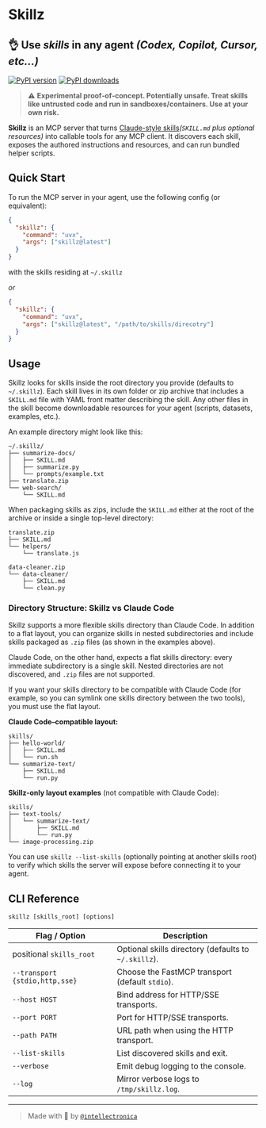 # Skillz

## 👌 **Use _skills_ in any agent** _(Codex, Copilot, Cursor, etc...)_

[![PyPI version](https://img.shields.io/pypi/v/skillz.svg)](https://pypi.org/project/skillz/)
[![PyPI downloads](https://img.shields.io/pypi/dm/skillz.svg)](https://pypi.org/project/skillz/)

> ⚠️ **Experimental proof‑of‑concept. Potentially unsafe. Treat skills like untrusted code and run in sandboxes/containers. Use at your own risk.**

**Skillz** is an MCP server that turns [Claude-style skills](https://github.com/anthropics/skills)_(`SKILL.md` plus optional resources)_ into callable tools for any MCP client. It discovers each skill, exposes the authored instructions and resources, and can run bundled helper scripts.

## Quick Start

To run the MCP server in your agent, use the following config (or equivalent):

```json
{
  "skillz": {
    "command": "uvx",
    "args": ["skillz@latest"]
  }
}
```

with the skills residing at `~/.skillz`

_or_

```json
{
  "skillz": {
    "command": "uvx",
    "args": ["skillz@latest", "/path/to/skills/direcotry"]
  }
}
```

## Usage

Skillz looks for skills inside the root directory you provide (defaults to
`~/.skillz`). Each skill lives in its own folder or zip archive that includes a
`SKILL.md` file with YAML front matter describing the skill. Any other files in
the skill become downloadable resources for your agent (scripts, datasets,
examples, etc.).

An example directory might look like this:

```text
~/.skillz/
├── summarize-docs/
│   ├── SKILL.md
│   ├── summarize.py
│   └── prompts/example.txt
├── translate.zip
└── web-search/
    └── SKILL.md
```

When packaging skills as zips, include the `SKILL.md` either at the root of the
archive or inside a single top-level directory:

```text
translate.zip
├── SKILL.md
└── helpers/
    └── translate.js
```

```text
data-cleaner.zip
└── data-cleaner/
    ├── SKILL.md
    └── clean.py
```

### Directory Structure: Skillz vs Claude Code

Skillz supports a more flexible skills directory than Claude Code. In addition to a flat layout, you can organize skills in nested subdirectories and include skills packaged as `.zip` files (as shown in the examples above).

Claude Code, on the other hand, expects a flat skills directory: every immediate subdirectory is a single skill. Nested directories are not discovered, and `.zip` files are not supported.

If you want your skills directory to be compatible with Claude Code (for example, so you can symlink one skills directory between the two tools), you must use the flat layout.

**Claude Code–compatible layout:**

```text
skills/
├── hello-world/
│   ├── SKILL.md
│   └── run.sh
└── summarize-text/
    ├── SKILL.md
    └── run.py
```

**Skillz-only layout examples** (not compatible with Claude Code):

```text
skills/
├── text-tools/
│   └── summarize-text/
│       ├── SKILL.md
│       └── run.py
└── image-processing.zip
```

You can use `skillz --list-skills` (optionally pointing at another skills root)
to verify which skills the server will expose before connecting it to your
agent.

## CLI Reference

`skillz [skills_root] [options]`

| Flag / Option | Description |
| --- | --- |
| positional `skills_root` | Optional skills directory (defaults to `~/.skillz`). |
| `--transport {stdio,http,sse}` | Choose the FastMCP transport (default `stdio`). |
| `--host HOST` | Bind address for HTTP/SSE transports. |
| `--port PORT` | Port for HTTP/SSE transports. |
| `--path PATH` | URL path when using the HTTP transport. |
| `--list-skills` | List discovered skills and exit. |
| `--verbose` | Emit debug logging to the console. |
| `--log` | Mirror verbose logs to `/tmp/skillz.log`. |

---

> Made with 🫶 by [`@intellectronica`](https://intellectronica.net)
